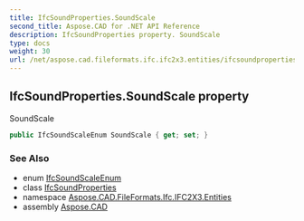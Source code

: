 ```yaml
---
title: IfcSoundProperties.SoundScale
second_title: Aspose.CAD for .NET API Reference
description: IfcSoundProperties property. SoundScale
type: docs
weight: 30
url: /net/aspose.cad.fileformats.ifc.ifc2x3.entities/ifcsoundproperties/soundscale/
---
```

## IfcSoundProperties.SoundScale property

SoundScale

```csharp
public IfcSoundScaleEnum SoundScale { get; set; }
```

### See Also

* enum [IfcSoundScaleEnum](../../../aspose.cad.fileformats.ifc.ifc2x3.types/ifcsoundscaleenum/)
* class [IfcSoundProperties](../)
* namespace [Aspose.CAD.FileFormats.Ifc.IFC2X3.Entities](../../ifcsoundproperties/)
* assembly [Aspose.CAD](../../../)


